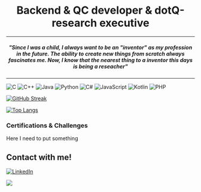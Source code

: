 <h1 align="center">Backend & QC developer & dotQ-research executive</h1>

---
 
<h5 align='center'><i>"Since I was a child, I always want to be an "inventor" as my profession in the future. The ability to create new things from scratch always fascinates me. Now, I know that the nearest thing to a inventor this days is being a reseacher"</i></h5>
 
---
![C](https://img.shields.io/badge/c-%2300599C.svg?style=for-the-badge&logo=c&logoColor=white) 
![C++](https://img.shields.io/badge/c++-%2300599C.svg?style=for-the-badge&logo=c%2B%2B&logoColor=white) 
![Java](https://img.shields.io/badge/java-%23ED8B00.svg?style=for-the-badge&logo=java&logoColor=white) 
![Python](https://img.shields.io/badge/python-3670A0?style=for-the-badge&logo=python&logoColor=ffdd54)
![C#](https://img.shields.io/badge/c%23-%23239120.svg?style=for-the-badge&logo=c-sharp&logoColor=white) 
![JavaScript](https://img.shields.io/badge/javascript-%23323330.svg?style=for-the-badge&logo=javascript&logoColor=%23F7DF1E) 
![Kotlin](https://img.shields.io/badge/kotlin-%230095D5.svg?style=for-the-badge&logo=kotlin&logoColor=white) 
![PHP](https://img.shields.io/badge/php-%23777BB4.svg?style=for-the-badge&logo=php&logoColor=white) 


[![GitHub Streak](http://github-readme-streak-stats.herokuapp.com?user=EnriqueAnguianoVara)](https://git.io/streak-stats)

[![Top Langs](https://github-readme-stats.vercel.app/api/top-langs/?username=EnriqueAnguianoVara)](https://github.com/anuraghazra/github-readme-stats)

### Certifications & Challenges

Here I need to put something


## Contact with me!
[![LinkedIn](https://img.shields.io/badge/LinkedIn-%230077B5.svg?logo=linkedin&logoColor=white)](https://linkedin.com/in/www.linkedin.com/in/enrique-anguiano-vara-6ba44625b) 




[![](https://visitcount.itsvg.in/api?id=EnriqueAnguianoVara&icon=0&color=0)](https://visitcount.itsvg.in)

<!-- Proudly created with GPRM ( https://gprm.itsvg.in ) -->
